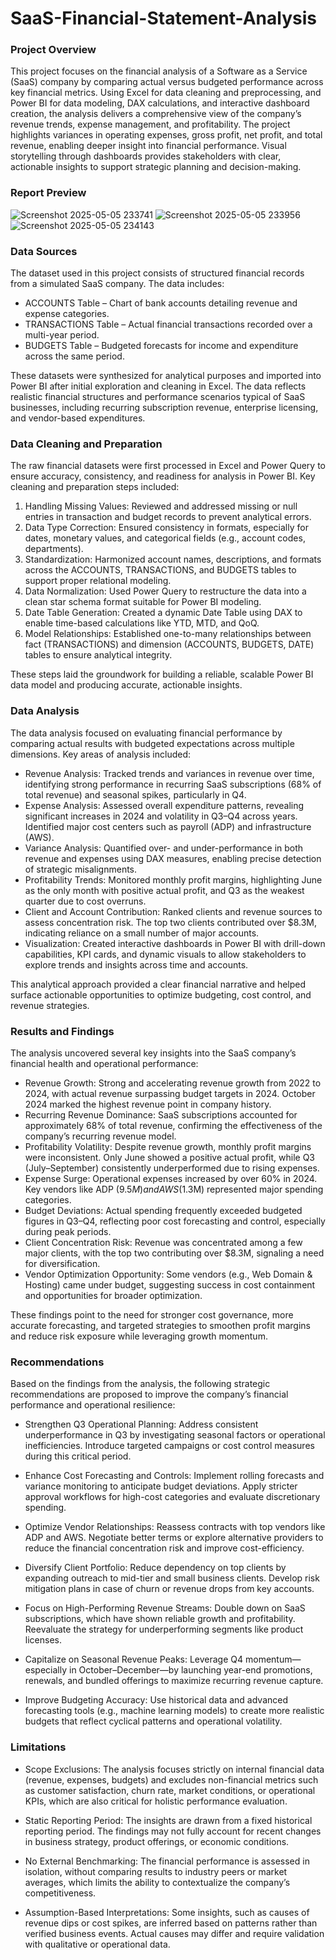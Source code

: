 # SaaS-Financial-Statement-Analysis

### Project Overview
This project focuses on the financial analysis of a Software as a Service (SaaS) company by comparing actual versus budgeted performance across key financial metrics. Using Excel for data cleaning and preprocessing, and Power BI for data modeling, DAX calculations, and interactive dashboard creation, the analysis delivers a comprehensive view of the company’s revenue trends, expense management, and profitability. The project highlights variances in operating expenses, gross profit, net profit, and total revenue, enabling deeper insight into financial performance. Visual storytelling through dashboards provides stakeholders with clear, actionable insights to support strategic planning and decision-making.

### Report Preview
![Screenshot 2025-05-05 233741](https://github.com/user-attachments/assets/81127638-d8bf-4059-b45d-505e628b53b1)
![Screenshot 2025-05-05 233956](https://github.com/user-attachments/assets/22610c41-2d81-4a8c-b118-922bbd085474)
![Screenshot 2025-05-05 234143](https://github.com/user-attachments/assets/2b4563a7-8a36-4613-9b80-60e25cde853f)

### Data Sources
The dataset used in this project consists of structured financial records from a simulated SaaS company. The data includes:
- ACCOUNTS Table – Chart of bank accounts detailing revenue and expense categories.
- TRANSACTIONS Table – Actual financial transactions recorded over a multi-year period.
- BUDGETS Table – Budgeted forecasts for income and expenditure across the same period.

These datasets were synthesized for analytical purposes and imported into Power BI after initial exploration and cleaning in Excel. The data reflects realistic financial structures and performance scenarios typical of SaaS businesses, including recurring subscription revenue, enterprise licensing, and vendor-based expenditures.

### Data Cleaning and Preparation
The raw financial datasets were first processed in Excel and Power Query to ensure accuracy, consistency, and readiness for analysis in Power BI. Key cleaning and preparation steps included:

1. Handling Missing Values: Reviewed and addressed missing or null entries in transaction and budget records to prevent analytical errors.
2. Data Type Correction: Ensured consistency in formats, especially for dates, monetary values, and categorical fields (e.g., account codes, departments).
3. Standardization: Harmonized account names, descriptions, and formats across the ACCOUNTS, TRANSACTIONS, and BUDGETS tables to support proper relational modeling.
4. Data Normalization: Used Power Query to restructure the data into a clean star schema format suitable for Power BI modeling.
5. Date Table Generation: Created a dynamic Date Table using DAX to enable time-based calculations like YTD, MTD, and QoQ.
6. Model Relationships: Established one-to-many relationships between fact (TRANSACTIONS) and dimension (ACCOUNTS, BUDGETS, DATE) tables to ensure analytical integrity.

These steps laid the groundwork for building a reliable, scalable Power BI data model and producing accurate, actionable insights.

### Data Analysis
The data analysis focused on evaluating financial performance by comparing actual results with budgeted expectations across multiple dimensions. Key areas of analysis included:

- Revenue Analysis: Tracked trends and variances in revenue over time, identifying strong performance in recurring SaaS subscriptions (68% of total revenue) and seasonal spikes, particularly in Q4.
- Expense Analysis: Assessed overall expenditure patterns, revealing significant increases in 2024 and volatility in Q3–Q4 across years. Identified major cost centers such as payroll (ADP) and infrastructure (AWS).
- Variance Analysis: Quantified over- and under-performance in both revenue and expenses using DAX measures, enabling precise detection of strategic misalignments.
- Profitability Trends: Monitored monthly profit margins, highlighting June as the only month with positive actual profit, and Q3 as the weakest quarter due to cost overruns.
- Client and Account Contribution: Ranked clients and revenue sources to assess concentration risk. The top two clients contributed over $8.3M, indicating reliance on a small number of major accounts.
- Visualization: Created interactive dashboards in Power BI with drill-down capabilities, KPI cards, and dynamic visuals to allow stakeholders to explore trends and insights across time and accounts.

This analytical approach provided a clear financial narrative and helped surface actionable opportunities to optimize budgeting, cost control, and revenue strategies.

### Results and Findings
The analysis uncovered several key insights into the SaaS company’s financial health and operational performance:

- Revenue Growth: Strong and accelerating revenue growth from 2022 to 2024, with actual revenue surpassing budget targets in 2024. October 2024 marked the highest revenue point in company history.
- Recurring Revenue Dominance: SaaS subscriptions accounted for approximately 68% of total revenue, confirming the effectiveness of the company’s recurring revenue model.
- Profitability Volatility: Despite revenue growth, monthly profit margins were inconsistent. Only June showed a positive actual profit, while Q3 (July–September) consistently underperformed due to rising expenses.
- Expense Surge: Operational expenses increased by over 60% in 2024. Key vendors like ADP ($9.5M) and AWS ($1.3M) represented major spending categories.
- Budget Deviations: Actual spending frequently exceeded budgeted figures in Q3–Q4, reflecting poor cost forecasting and control, especially during peak periods.
- Client Concentration Risk: Revenue was concentrated among a few major clients, with the top two contributing over $8.3M, signaling a need for diversification.
- Vendor Optimization Opportunity: Some vendors (e.g., Web Domain & Hosting) came under budget, suggesting success in cost containment and opportunities for broader optimization.

These findings point to the need for stronger cost governance, more accurate forecasting, and targeted strategies to smoothen profit margins and reduce risk exposure while leveraging growth momentum.

### Recommendations
Based on the findings from the analysis, the following strategic recommendations are proposed to improve the company’s financial performance and operational resilience:

- Strengthen Q3 Operational Planning:
Address consistent underperformance in Q3 by investigating seasonal factors or operational inefficiencies. Introduce targeted campaigns or cost control measures during this critical period.

- Enhance Cost Forecasting and Controls:
Implement rolling forecasts and variance monitoring to anticipate budget deviations. Apply stricter approval workflows for high-cost categories and evaluate discretionary spending.

- Optimize Vendor Relationships:
Reassess contracts with top vendors like ADP and AWS. Negotiate better terms or explore alternative providers to reduce the financial concentration risk and improve cost-efficiency.

- Diversify Client Portfolio:
Reduce dependency on top clients by expanding outreach to mid-tier and small business clients. Develop risk mitigation plans in case of churn or revenue drops from key accounts.

- Focus on High-Performing Revenue Streams:
Double down on SaaS subscriptions, which have shown reliable growth and profitability. Reevaluate the strategy for underperforming segments like product licenses.

- Capitalize on Seasonal Revenue Peaks:
Leverage Q4 momentum—especially in October–December—by launching year-end promotions, renewals, and bundled offerings to maximize recurring revenue capture.

- Improve Budgeting Accuracy:
Use historical data and advanced forecasting tools (e.g., machine learning models) to create more realistic budgets that reflect cyclical patterns and operational volatility.


### Limitations

- Scope Exclusions: The analysis focuses strictly on internal financial data (revenue, expenses, budgets) and excludes non-financial metrics such as customer satisfaction, churn rate, market conditions, or operational KPIs, which are also critical for holistic performance evaluation.

- Static Reporting Period: The insights are drawn from a fixed historical reporting period. The findings may not fully account for recent changes in business strategy, product offerings, or economic conditions.

- No External Benchmarking: The financial performance is assessed in isolation, without comparing results to industry peers or market averages, which limits the ability to contextualize the company’s competitiveness.

- Assumption-Based Interpretations: Some insights, such as causes of revenue dips or cost spikes, are inferred based on patterns rather than verified business events. Actual causes may differ and require validation with qualitative or operational data.
